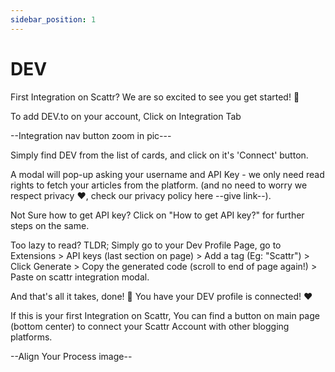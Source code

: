 ```yaml
---
sidebar_position: 1
---
```



# DEV

First Integration on Scattr?
We are so excited to see you get started! 🥳

To add DEV.to on your account, 
Click on Integration Tab

--Integration nav button zoom in pic---

Simply find DEV from the list of cards, and click on it's 'Connect' button.

A modal will pop-up asking your username and API Key - we only need read rights to fetch your articles from the platform.
(and no need to worry we respect privacy ❤️, check our privacy policy here --give link--).

Not Sure how to get API key?
Click on "How to get API key?" for further steps on the same.

Too lazy to read?
TLDR; Simply go to your Dev Profile Page, 
go to Extensions > API keys (last section on page) > Add a tag (Eg: "Scattr") >
Click Generate > Copy the generated code (scroll to end of page again!) > Paste on scattr integration modal.

And that's all it takes, done! 🎊 You have your DEV profile is connected! ❤️








If this is your first Integration on Scattr, You can find a button on main page (bottom center) to connect your Scattr Account with other blogging platforms.

--Align Your Process image--
 
    